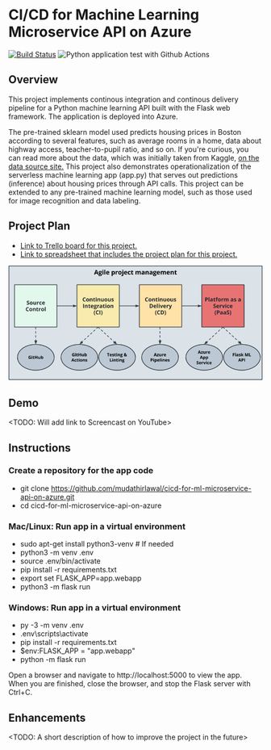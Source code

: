 # CI/CD for Machine Learning Microservice API on Azure
[![Build Status](https://dev.azure.com/smartkidshub/ml-microservice-api/_apis/build/status/mudathirlawal.cicd-for-ml-microservice-api-on-azure?branchName=ops)](https://dev.azure.com/smartkidshub/ml-microservice-api/_build/latest?definitionId=1&branchName=ops)
![Python application test with Github Actions](https://github.com/mudathirlawal/cicd-for-ml-microservice-api-on-azure/workflows/Python%20application%20test%20with%20Github%20Actions/badge.svg)

## Overview

This project implements continous integration and continous delivery pipeline 
for a Python machine learning API built with the Flask web framework. The 
application is deployed into Azure.

The pre-trained sklearn model used predicts housing prices in Boston according to 
several features, such as average rooms in a home, data about highway access, 
teacher-to-pupil ratio, and so on. If you're curious, you can read more about the 
data, which was initially taken from Kaggle, [on the data source site.](https://www.kaggle.com/c/boston-housing) 
This project also demonstrates operationalization of the serverless machine learning 
app (app.py) that serves out predictions (inference) about housing prices through API 
calls. This project can be extended to any pre-trained machine learning model, such as 
those used for image recognition and data labeling.

## Project Plan

- [Link to Trello board for this project.](https://trello.com/b/IeN7udTH/ci-cd-for-ml-microservice-api-on-azure)
- [Link to spreadsheet that includes the project plan for this project.](https://docs.google.com/spreadsheets/d/1BEQnOTNx_PSh0zwm3Q15BGol5n4bmwO2J6IBVqrMSo0/edit?usp=sharing)

![alt text](/readme-images/building-a-ci-cd-pipeline.png)

## Demo
<TODO: Will add link to Screencast on YouTube>

## Instructions

### Create a repository for the app code

- git clone https://github.com/mudathirlawal/cicd-for-ml-microservice-api-on-azure.git
- cd cicd-for-ml-microservice-api-on-azure

### Mac/Linux: Run app in a virtual environment

- sudo apt-get install python3-venv  # If needed 
- python3 -m venv .env
- source .env/bin/activate
- pip install -r requirements.txt
- export set FLASK_APP=app.webapp
- python3 -m flask run

### Windows: Run app in a virtual environment

- py -3 -m venv .env
- .env\scripts\activate
- pip install -r requirements.txt
- $env:FLASK_APP = "app.webapp"
- python -m flask run

Open a browser and navigate to http://localhost:5000 to view the app. When you are 
finished, close the browser, and stop the Flask server with Ctrl+C.



## Enhancements
<TODO: A short description of how to improve the project in the future>

